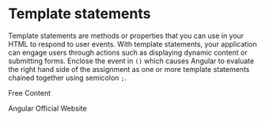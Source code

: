 # Template statements

Template statements are methods or properties that you can use in your HTML to respond to user events. With template statements, your application can engage users through actions such as displaying dynamic content or submitting forms. Enclose the event in `()`  which causes Angular to evaluate the right hand side of the assignment as one or more template statements chained together using semicolon `;`.

<ResourceGroupTitle>Free Content</ResourceGroupTitle>

<BadgeLink colorScheme='blue' badgeText='Official Website' href='https://angular.io/guide/template-statements'>Angular Official Website</BadgeLink>
